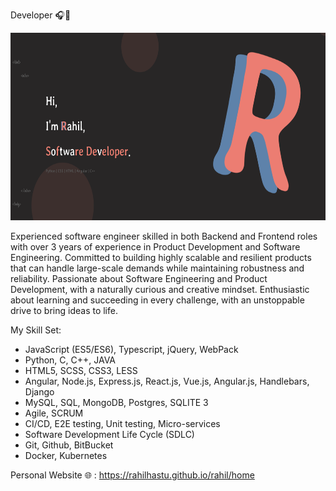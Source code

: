 Developer 🎧🎯

<p align="center">
<a target="_blank" href="https://rahilhastu.github.io/rahil/home"><img src="./me.png" alt="My Portfolio" style="width: 800px; height: 300px;"></a>
</p>

Experienced software engineer skilled in both Backend and Frontend roles with over 3 years of experience in Product Development and Software Engineering. Committed to building highly scalable and resilient products that can handle large-scale demands while maintaining robustness and reliability. Passionate about Software Engineering and Product Development, with a naturally curious and creative mindset. Enthusiastic about learning and succeeding in every challenge, with an unstoppable drive to bring ideas to life.

My Skill Set:

- JavaScript (ES5/ES6), Typescript, jQuery, WebPack
- Python, C, C++, JAVA
- HTML5, SCSS, CSS3, LESS
- Angular, Node.js, Express.js, React.js, Vue.js, Angular.js, Handlebars, Django
- MySQL, SQL, MongoDB, Postgres, SQLITE 3
- Agile, SCRUM
- CI/CD, E2E testing, Unit testing, Micro-services
- Software Development Life Cycle (SDLC)
- Git, Github, BitBucket
- Docker, Kubernetes 

Personal Website 🌐 : https://rahilhastu.github.io/rahil/home
